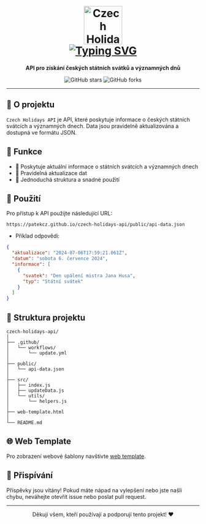 <h1 align="center">
  <br>
  <a href="https://github.com/patekcz"><img src="https://github.com/patekcz/czech-holidays-api/assets/52839023/de47535a-9ad6-42f3-b01f-0e66e14edcf4" height="100" alt="Czech Holidays API"></a>
  <br>
  <a href="https://git.io/typing-svg"><img src="https://readme-typing-svg.demolab.com?font=Fira+Code&duration=2000&pause=1000&random=false&width=160&lines=Czech+Holidays+API" alt="Typing SVG" /></a>
  <br>
</h1>

<p align="center">
  <b>API pro získání českých státních svátků a významných dnů</b>
</p>

<p align="center">
  <img src="https://img.shields.io/github/stars/patekcz/czech-holidays-api?style=social" alt="GitHub stars">
  <img src="https://img.shields.io/github/forks/patekcz/czech-holidays-api?style=social" alt="GitHub forks">
</p>

---

## 🌟 O projektu

`Czech Holidays API` je API, které poskytuje informace o českých státních svátcích a významných dnech. Data jsou pravidelně aktualizována a dostupná ve formátu JSON.

## 🚀 Funkce

- 📅 Poskytuje aktuální informace o státních svátcích a významných dnech
- 🔄 Pravidelná aktualizace dat
- 📂 Jednoduchá struktura a snadné použití

## 🌱 Použití

Pro přístup k API použijte následující URL:

```
https://patekcz.github.io/czech-holidays-api/public/api-data.json
```

- Příklad odpovědi:

```json
{
  "aktualizace": "2024-07-06T17:59:21.061Z",
  "datum": "sobota 6. července 2024",
  "informace": [
    {
      "svatek": "Den upálení mistra Jana Husa",
      "typ": "Státní svátek"
    }
  ]
}
```

## 📂 Struktura projektu

```
czech-holidays-api/
│
├── .github/
│   └── workflows/
│       └── update.yml
│
├── public/
│   └── api-data.json
│
├── src/
│   ├── index.js
│   ├── updateData.js
│   └── utils/
│       └── helpers.js
│
├── web-template.html
│
└── README.md
```

## 🌐 Web Template

Pro zobrazení webové šablony navštivte [web template](https://patekcz.github.io/czech-holidays-api/web-template.html).

## 🤝 Přispívání

Příspěvky jsou vítány! Pokud máte nápad na vylepšení nebo jste našli chybu, neváhejte otevřít issue nebo poslat pull request.

---

<p align="center">
  Děkuji všem, kteří používají a podporují tento projekt! ❤️
</p>
